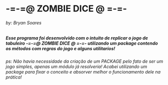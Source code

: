 <h1>-=-=@ ZOMBIE DICE @ =-=-</h1>
<h6>by: Bryan Soares</h6>
<h5>Esse programa foi desenvolvido com o intuito de replicar o jogo de tabuleiro -=-=@ ZOMBIE DICE @ =-=- utilizando um package contendo os métodos com regras do jogo e alguns utilitarios!</h5>
<h6>ps: Não havia necessidade da criação de um PACKAGE pelo fato de ser um jogo simples, apenas um módulo já resolveria! Acabei utilizando um package para fixar o conceito e absorver melhor o funcionamento dele na prática!</h6>
